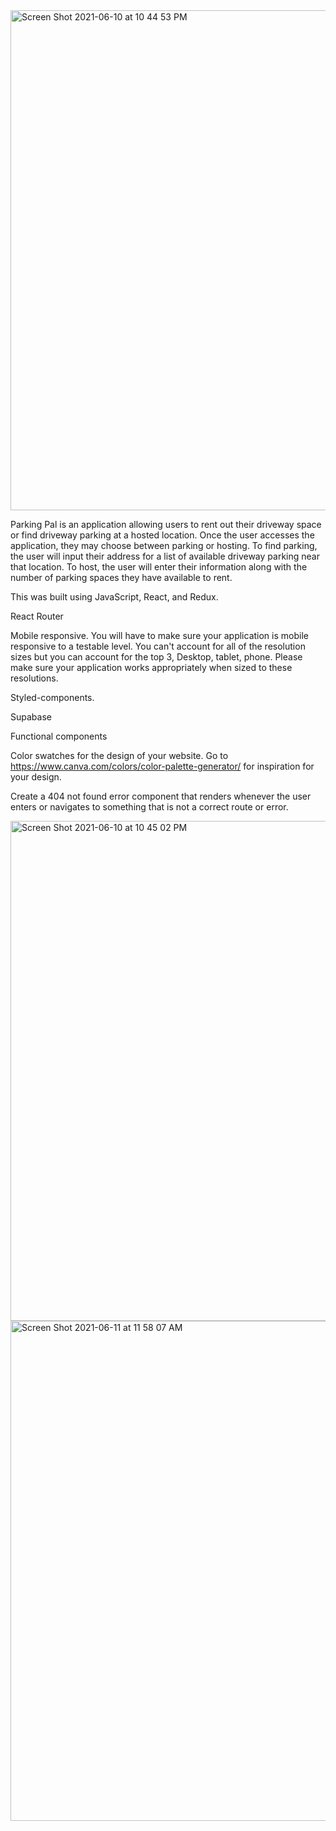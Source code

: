 <img width="800" alt="Screen Shot 2021-06-10 at 10 44 53 PM" src="https://user-images.githubusercontent.com/71455657/121623393-9b2a7980-ca3d-11eb-9e71-89333c884221.png">

Parking Pal is an application allowing users to rent out their driveway space or find driveway parking at a hosted location. Once the user accesses the application, they may choose between parking or hosting. To find parking, the user will input their address for a list of available driveway parking near that location. To host, the user will enter their information along with the number of parking spaces they have available to rent.

This was built using JavaScript, React, and Redux. 

React Router

Mobile responsive. You will have to make sure your application is mobile responsive to a testable level. You can't account for all of the resolution sizes but you can account for the top 3, Desktop, tablet, phone. Please make sure your application works appropriately when sized to these resolutions.

Styled-components.

Supabase

Functional components

Color swatches for the design of your website. Go to https://www.canva.com/colors/color-palette-generator/ for inspiration for your design.

Create a 404 not found error component that renders whenever the user enters or navigates to something that is not a correct route or error.

<img width="800" alt="Screen Shot 2021-06-10 at 10 45 02 PM" src="https://user-images.githubusercontent.com/71455657/121623399-9e256a00-ca3d-11eb-9169-ad48812efb43.png">

<img width="800" alt="Screen Shot 2021-06-11 at 11 58 07 AM" src="https://user-images.githubusercontent.com/71455657/121714871-470aae00-caac-11eb-873e-60f51f0b7ecd.png">
